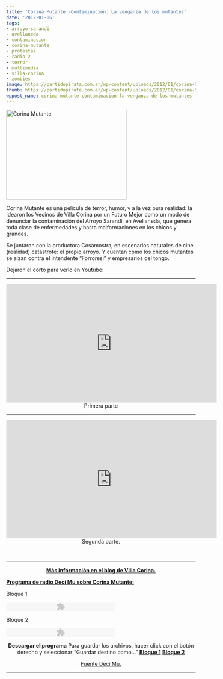 ```yaml
---
title: 'Corina Mutante -Contaminación: La venganza de los mutantes'
date: '2012-01-06'
tags:
- arroyo-sarandi
- avellaneda
- contaminacion
- corina-mutante
- protestas
- radio-2
- terror
- multimedia
- villa-corina
- zombies
image: https://partidopirata.com.ar/wp-content/uploads/2012/01/corina-589x441.jpg
thumb: https://partidopirata.com.ar/wp-content/uploads/2012/01/corina-589x441-150x150.jpg
wppost_name: corina-mutante-contaminacion-la-venganza-de-los-mutantes
---
```


<a href="https://partidopirata.com.ar/wp-content/uploads/2012/01/corina-589x441.jpg"><img class="size-full wp-image-2740" title="corina-589x441" src="https://partidopirata.com.ar/wp-content/uploads/2012/01/corina-589x441.jpg" alt="Corina Mutante" width="320" height="239" /></a>


Corina Mutante es una película de terror, humor, y a la vez pura realidad: la idearon los Vecinos de Villa Corina por un Futuro Mejor como un modo de denunciar la contaminación del Arroyo Sarandí, en Avellaneda, que genera toda clase de enfermedades y hasta malformaciones en los chicos y grandes.

Se juntaron con la productora Cosamostra, en escenarios naturales de cine (realidad) catástrofe: el propio arroyo. Y cuentan cómo los chicos mutantes se alzan contra el intendente “Forroresi” y empresarios del tongo.

Dejaron el corto para verlo en Youtube:

<hr />

<center>
<iframe src="http://www.youtube.com/embed/JMJT2TeQXB8" frameborder="0" width="560" height="315"></iframe>
Primera parte</center>

<hr />
<p style="text-align: center;"><iframe src="http://www.youtube.com/embed/vttIQRpi7TM" frameborder="0" width="560" height="315"></iframe>
Segunda parte.</p>
&nbsp;

<hr />
<p style="text-align: center;"><strong><a href="http://villacorina.blogspot.com/2012/01/corina-mutante-ya-se-puede-ver-on-line.html" target="_blank">Más información en el blog de Villa Corina.</a></strong></p>
<strong><a href="http://www.decimu.com.ar/contaminacion-la-venganza-de-los-mutantes/" target="_blank">Programa de radio Decí Mu sobre Corina Mutante:</a></strong>

Bloque 1
<p class="audioplayer_container"><object id="audioplayer_1" style="outline: medium none;" width="290" height="24" classid="clsid:d27cdb6e-ae6d-11cf-96b8-444553540000" codebase="http://download.macromedia.com/pub/shockwave/cabs/flash/swflash.cab#version=6,0,40,0"><param name="wmode" value="transparent" /><param name="menu" value="false" /><param name="flashvars" value="animation=yes&amp;encode=yes&amp;initialvolume=60&amp;remaining=no&amp;noinfo=no&amp;buffer=5&amp;checkpolicy=no&amp;rtl=no&amp;bg=E5E5E5&amp;text=333333&amp;leftbg=CCCCCC&amp;lefticon=333333&amp;volslider=666666&amp;voltrack=FFFFFF&amp;rightbg=B4B4B4&amp;rightbghover=999999&amp;righticon=333333&amp;righticonhover=FFFFFF&amp;track=FFFFFF&amp;loader=009900&amp;border=CCCCCC&amp;tracker=DDDDDD&amp;skip=666666&amp;soundFile=aHR0cDovL3d3dy5hcmNoaXZlLm9yZy9kb3dubG9hZC9EZWNpTXVQZ20yNS9kZWNpbXUyMDExLTI1LTEubXAzA&amp;playerID=audioplayer_1" /><param name="src" value="http://www.decimu.com.ar/wp-content/plugins/audio-player/assets/player.swf?ver=2.0.4.1" /><embed id="audioplayer_1" style="outline: medium none;" width="290" height="24" type="application/x-shockwave-flash" src="http://www.decimu.com.ar/wp-content/plugins/audio-player/assets/player.swf?ver=2.0.4.1" wmode="transparent" menu="false" flashvars="animation=yes&amp;encode=yes&amp;initialvolume=60&amp;remaining=no&amp;noinfo=no&amp;buffer=5&amp;checkpolicy=no&amp;rtl=no&amp;bg=E5E5E5&amp;text=333333&amp;leftbg=CCCCCC&amp;lefticon=333333&amp;volslider=666666&amp;voltrack=FFFFFF&amp;rightbg=B4B4B4&amp;rightbghover=999999&amp;righticon=333333&amp;righticonhover=FFFFFF&amp;track=FFFFFF&amp;loader=009900&amp;border=CCCCCC&amp;tracker=DDDDDD&amp;skip=666666&amp;soundFile=aHR0cDovL3d3dy5hcmNoaXZlLm9yZy9kb3dubG9hZC9EZWNpTXVQZ20yNS9kZWNpbXUyMDExLTI1LTEubXAzA&amp;playerID=audioplayer_1" /></object></p>
Bloque 2
<p class="audioplayer_container"><object id="audioplayer_2" style="outline: medium none;" width="290" height="24" classid="clsid:d27cdb6e-ae6d-11cf-96b8-444553540000" codebase="http://download.macromedia.com/pub/shockwave/cabs/flash/swflash.cab#version=6,0,40,0"><param name="wmode" value="transparent" /><param name="menu" value="false" /><param name="flashvars" value="animation=yes&amp;encode=yes&amp;initialvolume=60&amp;remaining=no&amp;noinfo=no&amp;buffer=5&amp;checkpolicy=no&amp;rtl=no&amp;bg=E5E5E5&amp;text=333333&amp;leftbg=CCCCCC&amp;lefticon=333333&amp;volslider=666666&amp;voltrack=FFFFFF&amp;rightbg=B4B4B4&amp;rightbghover=999999&amp;righticon=333333&amp;righticonhover=FFFFFF&amp;track=FFFFFF&amp;loader=009900&amp;border=CCCCCC&amp;tracker=DDDDDD&amp;skip=666666&amp;soundFile=aHR0cDovL3d3dy5hcmNoaXZlLm9yZy9kb3dubG9hZC9EZWNpTXVQZ20yNS9kZWNpbXUyMDExLTI1LTIubXAzA&amp;playerID=audioplayer_2" /><param name="src" value="http://www.decimu.com.ar/wp-content/plugins/audio-player/assets/player.swf?ver=2.0.4.1" /><embed id="audioplayer_2" style="outline: medium none;" width="290" height="24" type="application/x-shockwave-flash" src="http://www.decimu.com.ar/wp-content/plugins/audio-player/assets/player.swf?ver=2.0.4.1" wmode="transparent" menu="false" flashvars="animation=yes&amp;encode=yes&amp;initialvolume=60&amp;remaining=no&amp;noinfo=no&amp;buffer=5&amp;checkpolicy=no&amp;rtl=no&amp;bg=E5E5E5&amp;text=333333&amp;leftbg=CCCCCC&amp;lefticon=333333&amp;volslider=666666&amp;voltrack=FFFFFF&amp;rightbg=B4B4B4&amp;rightbghover=999999&amp;righticon=333333&amp;righticonhover=FFFFFF&amp;track=FFFFFF&amp;loader=009900&amp;border=CCCCCC&amp;tracker=DDDDDD&amp;skip=666666&amp;soundFile=aHR0cDovL3d3dy5hcmNoaXZlLm9yZy9kb3dubG9hZC9EZWNpTXVQZ20yNS9kZWNpbXUyMDExLTI1LTIubXAzA&amp;playerID=audioplayer_2" /></object></p>
<p style="text-align: center;"><strong>Descargar el programa</strong>
Para guardar los archivos, hacer click con el botón derecho y seleccionar “Guardar destino como…”
<strong><a href="http://www.archive.org/download/DeciMuPgm25/decimu2011-25-1.mp3" target="_blank">Bloque 1</a></strong>
<strong> <a href="http://www.archive.org/download/DeciMuPgm25/decimu2011-25-2.mp3" target="_blank"> Bloque 2</a></strong></p>
<p style="text-align: center;"><a href="http://www.decimu.com.ar/contaminacion-la-venganza-de-los-mutantes/" target="_blank">Fuente Decí Mu.</a></p>


<hr />
